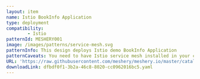 ```yaml
---
layout: item
name: Istio BookInfo Application
type: deployment
compatibility: 
        - Istio
patternId: MESHERY001
image: /images/patterns/service-mesh.svg
patternInfo: This design deploys Istio demo BookInfo Application
patternCaveats: You need to have Istio service mesh installed in your cluster.
URL: 'https://raw.githubusercontent.com/meshery/meshery.io/master/catalog/dfbdf0f1-3b2a-46c8-8020-cc0962016bc5.yaml'
downloadLink: dfbdf0f1-3b2a-46c8-8020-cc0962016bc5.yaml
---
```

